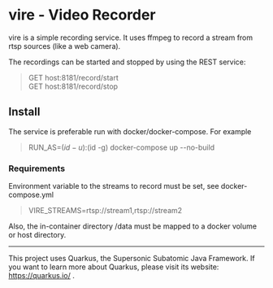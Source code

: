# vire - Video Recorder

vire is a simple recording service.
It uses ffmpeg to record a stream from rtsp sources (like a web camera).

The recordings can be started and stopped by using the REST service:

>GET host:8181/record/start  
>GET host:8181/record/stop

## Install

The service is preferable run with docker/docker-compose. For example

>RUN_AS=$(id -u):$(id -g) docker-compose up --no-build

### Requirements
Environment variable to the streams to record must be set, see docker-compose.yml

>VIRE_STREAMS=rtsp://stream1,rtsp://stream2

Also, the in-container directory /data must be mapped to a docker volume or host directory. 

---
This project uses Quarkus, the Supersonic Subatomic Java Framework.
If you want to learn more about Quarkus, please visit its website: https://quarkus.io/ .

